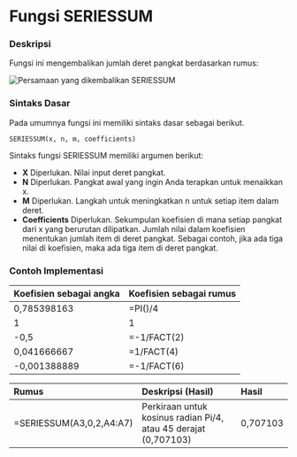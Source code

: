 # Fungsi SERIESSUM

### Deskripsi

Fungsi ini mengembalikan jumlah deret pangkat berdasarkan rumus:

![Persamaan yang dikembalikan SERIESSUM](https://support.content.office.net/id-id/media/dbf8edd3-a26e-4b89-8f32-32595657c89b.gif)

### Sintaks Dasar

Pada umumnya fungsi ini memiliki sintaks dasar sebagai berikut.

```text
SERIESSUM(x, n, m, coefficients)
```

Sintaks fungsi SERIESSUM memiliki argumen berikut:

* **X**    Diperlukan. Nilai input deret pangkat.
* **N**    Diperlukan. Pangkat awal yang ingin Anda terapkan untuk menaikkan x.
* **M**    Diperlukan. Langkah untuk meningkatkan n untuk setiap item dalam deret.
* **Coefficients**    Diperlukan. Sekumpulan koefisien di mana setiap pangkat dari x yang berurutan dilipatkan. Jumlah nilai dalam koefisien menentukan jumlah item di deret pangkat. Sebagai contoh, jika ada tiga nilai di koefisien, maka ada tiga item di deret pangkat.

### Contoh Implementasi

| **Koefisien sebagai angka** | **Koefisien sebagai rumus** |
| :--- | :--- |
| 0,785398163 | =PI\(\)/4 |
| 1 | 1 |
| -0,5 | =-1/FACT\(2\) |
| 0,041666667 | =1/FACT\(4\) |
| -0,001388889 | =-1/FACT\(6\) |

| **Rumus** | **Deskripsi \(Hasil\)** | **Hasil** |
| :--- | :--- | :--- |
| =SERIESSUM\(A3,0,2,A4:A7\) | Perkiraan untuk kosinus radian Pi/4, atau 45 derajat \(0,707103\) | 0,707103 |


